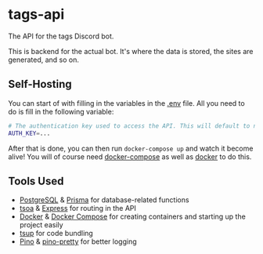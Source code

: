 # tags-api

The API for the tags Discord bot.

This is backend for the actual bot. It's where the data is stored, the sites are generated, and so on.

## Self-Hosting

You can start of with filling in the variables in the [.env](./.env) file. All you need to do is fill in the following variable:

```sh
# The authentication key used to access the API. This will default to nothing, meaning there will be no authentication.
AUTH_KEY=...
```

After that is done, you can then run `docker-compose up` and watch it become alive!
You will of course need [docker-compose](https://docs.docker.com/compose/) as well as [docker](https://docs.docker.com) to do this.

## Tools Used

- [PostgreSQL](https://postgresql.org/) & [Prisma](https://prisma.io/) for database-related functions
- [tsoa](https://tsoa-community.github.io/docs/) & [Express](https://expressjs.com/) for routing in the API
- [Docker](https://docs.docker.com/) & [Docker Compose](https://docs.docker.com/compose/) for creating containers and starting up the project easily
- [tsup](https://tsup.egoist.dev/) for code bundling
- [Pino](https://getpino.io/) & [pino-pretty](https://github.com/pinojs/pino-pretty/) for better logging